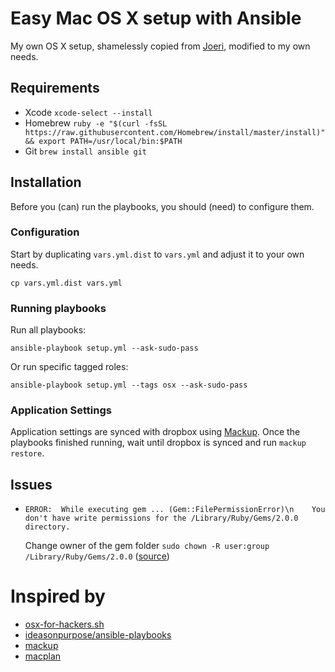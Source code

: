 # Easy Mac OS X setup with Ansible

My own OS X setup, shamelessly copied from [Joeri](https://github.com/jverdeyen), modified to my own needs.

## Requirements

- Xcode `xcode-select --install`
- Homebrew `ruby -e "$(curl -fsSL https://raw.githubusercontent.com/Homebrew/install/master/install)" && export PATH=/usr/local/bin:$PATH`
- Git `brew install ansible git`

## Installation

Before you (can) run the playbooks, you should (need) to configure them.

### Configuration

Start by duplicating `vars.yml.dist` to `vars.yml` and adjust it to your own needs.

```
cp vars.yml.dist vars.yml
```

### Running playbooks

Run all playbooks:

```
ansible-playbook setup.yml --ask-sudo-pass
```

Or run specific tagged roles:

```
ansible-playbook setup.yml --tags osx --ask-sudo-pass
```

### Application Settings

Application settings are synced with dropbox using [Mackup](https://github.com/lra/mackup).
Once the playbooks finished running, wait until dropbox is synced and run `mackup restore`.

## Issues

- `ERROR:  While executing gem ... (Gem::FilePermissionError)\n    You don't have write permissions for the /Library/Ruby/Gems/2.0.0 directory.`

  Change owner of the gem folder `sudo chown -R user:group /Library/Ruby/Gems/2.0.0` ([source](http://stackoverflow.com/a/11644182/705529))

# Inspired by
* [osx-for-hackers.sh](https://gist.github.com/brandonb927/3195465)
* [ideasonpurpose/ansible-playbooks](https://github.com/ideasonpurpose/ansible-playbooks)
* [mackup](https://github.com/lra/mackup)
* [macplan](https://github.com/jverdeyen/macplan)
